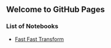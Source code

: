 ## Welcome to GitHub Pages

### List of Notebooks

- [Fast Fast Transform](https://github.com/deadbeatfour/notebooks/blob/master/fast_fourier_transform/fourier_transforms.ipynb)

